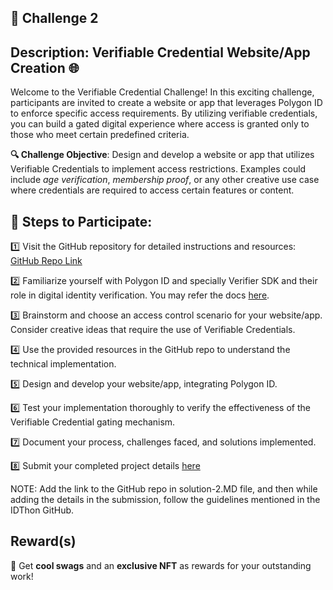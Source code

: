  ## 🌟 Challenge 2

## Description: Verifiable Credential Website/App Creation 🌐

Welcome to the Verifiable Credential Challenge! In this exciting challenge, participants are invited to create a website or app that leverages Polygon ID to enforce specific access requirements. By utilizing verifiable credentials, you can build a gated digital experience where access is granted only to those who meet certain predefined criteria.

**🔍 Challenge Objective**: Design and develop a website or app that utilizes Verifiable Credentials to implement access restrictions. Examples could include *age verification*, *membership proof*, or any other creative use case where credentials are required to access certain features or content.

## 📝 Steps to Participate: 

1️⃣ Visit the GitHub repository for detailed instructions and resources: [GitHub Repo Link](https://github.com/oceans404/vc-verifier)

2️⃣ Familiarize yourself with Polygon ID and specially Verifier SDK and their role in digital identity verification. You may refer the docs [here](https://0xpolygonid.github.io/tutorials/).

3️⃣ Brainstorm and choose an access control scenario for your website/app. Consider creative ideas that require the use of Verifiable Credentials.

4️⃣ Use the provided resources in the GitHub repo to understand the technical implementation.

5️⃣ Design and develop your website/app, integrating Polygon ID. 

6️⃣ Test your implementation thoroughly to verify the effectiveness of the Verifiable Credential gating mechanism.

7️⃣ Document your process, challenges faced, and solutions implemented.

8️⃣ Submit your completed project details [here](https://airtable.com/shrNCmi6zP4RDklNi)  

NOTE: Add the link to the GitHub repo in solution-2.MD file, and then while adding the details in the submission, follow the guidelines mentioned in the IDThon GitHub.

## Reward(s)

🎁 Get **cool swags** and an **exclusive NFT** as rewards for your outstanding work!


